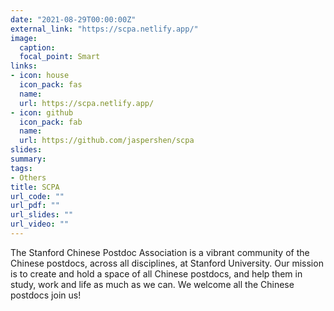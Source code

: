 ```yaml
---
date: "2021-08-29T00:00:00Z"
external_link: "https://scpa.netlify.app/"
image:
  caption: 
  focal_point: Smart
links:
- icon: house
  icon_pack: fas
  name: 
  url: https://scpa.netlify.app/
- icon: github
  icon_pack: fab
  name: 
  url: https://github.com/jaspershen/scpa
slides:
summary:
tags:
- Others
title: SCPA
url_code: ""
url_pdf: ""
url_slides: ""
url_video: ""
---
```


The Stanford Chinese Postdoc Association is a vibrant community of the Chinese postdocs, across all disciplines, at Stanford University. Our mission is to create and hold a space of all Chinese postdocs, and help them in study, work and life as much as we can. We welcome all the Chinese postdocs join us!
